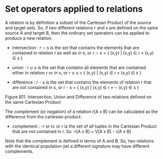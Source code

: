 # Set operators applied to relations
A relation is by definition a subset of the Cartesian Product of the
source and target sets. So, if two different relations r and s are
defined on the same source A and target B, then the ordinary set
operators can be applied to produce a new relation.

-   intersection : r ∩ s is the set that contains the elements that are
    contained in relation r as well as in s, or r ∩ s = { (x,y) | (x,y)
    ∈ r • (x,y) ∈ s }

-   union : r ∪ s is the set that contains all elements that are
    contained either in relation r or in s, or r ∪ s = { (x,y) | (x,y) ∈
    r • (x,y) ∈ s }

-   difference : r - s is the set that contains the elements of relation
    r that are not contained in s, or r - s = { (x,y) | (x,y) ∈ r • ¬
    (x,y) ∈ s }

Figure B11. Intersection, Union and Difference of two relations defined
on the same Cartesian Product

The complement (or negation) of a relation r[A x B] can be calculated as the difference from the cartesian product:

-   complement : -r or rc or r is the set of all tuples in the Cartesian
    Product that are not contained in r. So -r[A x B] = V[A x B] - r[A x B]

Note that the complement is defined in terms of A and B.
So, two relations with the identical population yet a different signature may have different complements.


